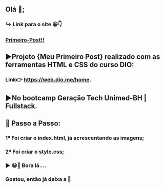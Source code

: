 ## Olá 👋;

### ↪ Link para o site 😀👇
### [Primeiro-Post!!](https://raizertechdev-primeiro-post.netlify.app/)

## ▶Projeto {Meu Primeiro Post} realizado com as ferramentas HTML e CSS do curso DIO:
### Link👉 https://web.dio.me/home. 

## ▶No bootcamp Geração Tech Unimed-BH | Fullstack.

## 🚀 Passo a Passo: 

### 1º Foi criar o index.html, já acrescentando as imagens; 

### 2º Foi criar o style.css;

### ▶ 😀👀 Bora lá....

### Gostou, então já deixa a 🌟
